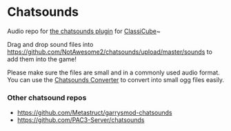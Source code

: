 # Chatsounds

Audio repo for [the chatsounds plugin](https://github.com/SpiralP/rust-classicube-chatsounds-plugin) for [ClassiCube](https://www.classicube.net/)~

Drag and drop sound files into https://github.com/NotAwesome2/chatsounds/upload/master/sounds to add them into the game!

Please make sure the files are small and in a commonly used audio format.  
You can use the [Chatsounds Converter](https://carbonated-three-daphne.glitch.me/) to convert into small ogg files easily.

### Other chatsound repos

* https://github.com/Metastruct/garrysmod-chatsounds
* https://github.com/PAC3-Server/chatsounds
